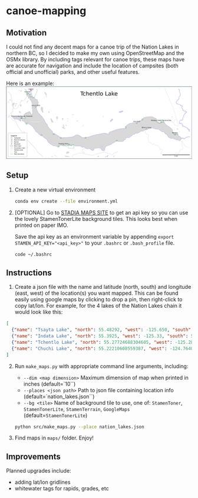 # canoe-mapping

## Motivation

I could not find any decent maps for a canoe trip of the Nation Lakes in northern BC, so I decided to make my own using OpenStreetMap and the OSMx library. By including tags relevant for canoe trips, these maps have are accurate for navigation and include the location of campsites (both official and unofficial) parks, and other useful features.

Here is an example:
!["Sample map"](img/TchentloLake_StamenTonerLite.png)

## Setup

1. Create a new virtual environment

    ```bash
    conda env create --file environment.yml
    ```

2. [OPTIONAL] Go to [STADIA MAPS SITE](https://stadiamaps.com/stamen/onboarding/create-account) to get an api key so you can use the lovely StamenTonerLite background tiles. This looks best when printed on paper IMO.

    Save the api key as an environment variable by appending `export STAMEN_API_KEY="<api_key>"` to your `.bashrc` or `.bash_profile` file.

    ``` bash
    code ~/.bashrc
    ```
  
## Instructions

1. Create a json file with the name and latitude (north, south) and longitude (east, west) of the location(s) you want mapped. This can be found easily using google maps by clicking to drop a pin, then right-click to copy lat/lon. For example, for the 4 lakes of the Nation Lakes chain it would look like this:

  ```json
  [
    {"name": "Tsayta Lake", "north": 55.48292, "west": -125.650, "south": 55.41749450097668, "east": -125.31534497067527}, 
    {"name": "Indata Lake", "north": 55.3925, "west": -125.33, "south": 55.292, "east": -125.2175}, 
    {"name": "Tchentlo Lake", "north": 55.27724688304605, "west": -125.2879216313345, "south": 55.164542941519294, "east": -124.75996931606227}, 
    {"name": "Chuchi Lake", "north": 55.22210608559387, "west": -124.76407610865795, "south": 55.12837905899054, "east": -124.31095886659628}
  ]
  ```

2. Run `make_maps.py` with appropriate command line arguments, including:

    - `--dim <map dimension>` Maximum dimension of map when printed in inches (default=`10``)
    - `--places <json path>` Path to json file containing location info (default=`nation_lakes.json``)
    -  `--bg <tile>` Name of background tile to use, one of: `StamenToner`, `StamenTonerLite`, `StamenTerrain`, `GoogleMaps` (default=`StamenTonerLite`)
    
    ```bash
    python src/make_maps.py --place nation_lakes.json
    ```

3. Find maps in `maps/` folder. Enjoy!

## Improvements

Planned upgrades include:

- adding lat/lon gridlines
- whitewater tags for rapids, grades, etc
